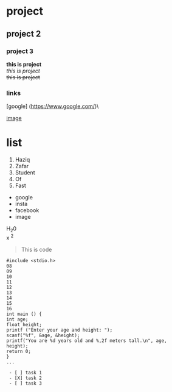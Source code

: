 # project 
## project 2
### project 3


**this is project**\
_this is project_\
~~this is project~~
### links
[google] (https://www.google.com/)\

[image](https://unsplash.com/s/photos/image)
# list
1. Haziq
2. Zafar
 1. Student
 2. Of
 3. Fast
- google
- insta
- facebook
- image

H<sub>2</sub>0\
x <sup>2</sub>
>This is code
```{
#include <stdio.h>
08
09
10
11
12
13
14
15
16
int main () {
int age;
float height;
printf ("Enter your age and height: ");
scanf("%f", &age, &height);
printf("You are %d years old and %,2f meters tall.\n", age,
height);
return 0;
}
...

 - [ ] task 1
 - [X] task 2
 - [ ] task 3
